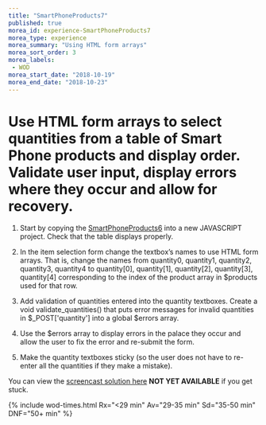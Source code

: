 ```yaml
--- 
title: "SmartPhoneProducts7" 
published: true 
morea_id: experience-SmartPhoneProducts7
morea_type: experience 
morea_summary: "Using HTML form arrays"
morea_sort_order: 3 
morea_labels:
 - WOD
morea_start_date: "2018-10-19"
morea_end_date: "2018-10-23"
---
```


# Use HTML form arrays to select quantities from a table of Smart Phone products and display order. Validate user input, display errors where they occur and allow for recovery.

1. Start by copying the [SmartPhoneProducts6](../120.functions/experience-SmartPhoneProducts6.html) into a new JAVASCRIPT project. Check that the table displays properly.

2. In the item selection form change the textbox’s names to use HTML form arrays. That is, change the names  from quantity0, quantity1, quantity2, quantity3, quantity4 to quantity[0], quantity[1], quantity[2], quantity[3], quantity[4] corresponding to the index of the product array in $products used for that row.

3. Add validation of quantities entered into the quantity textboxes. Create a void validate_quantities() that puts error messages for invalid quantities in $_POST['quantity'] into a global $errors array.

4. Use the $errors array to display errors in the palace they occur and allow the user to fix the error and re-submit the form.


5. Make the quantity textboxes sticky (so the user does not have to re-enter all the quantities if they make a mistake).

You can view the [screencast solution here]() **NOT YET AVAILABLE** if you get stuck.

{% include wod-times.html Rx="<29 min" Av="29-35 min" Sd="35-50 min" DNF="50+ min" %}